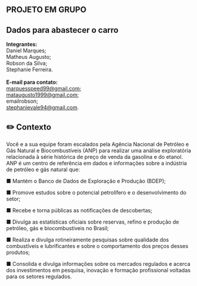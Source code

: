 ## PROJETO EM GRUPO ##
## Dados para abastecer o carro ##
**Integrantes:** <br>
Daniel Marques; <br>
Matheus Augusto; <br>
Robson da Silva; <br>
Stephanie Ferreira. <br><br>
**E-mail para contato:** <br>
marquesspeed99@gmail.com; <br>
mataugusto1999@gmail.com; <br>
emailrobson; <br>
stephanievale94@gmail.com. <br>

## :pencil2: Contexto ##

Você e a sua equipe foram escalados pela Agência Nacional de Petróleo e Gás Natural e
Biocombustíveis (ANP) para realizar uma análise exploratória relacionada à série
histórica de preço de venda da gasolina e do etanol. ANP é um centro de referência
em dados e informações sobre a indústria de petróleo e gás natural que:

■ Mantém o Banco de Dados de Exploração e Produção (BDEP);

■ Promove estudos sobre o potencial petrolífero e o desenvolvimento do setor;

■ Recebe e torna públicas as notificações de descobertas;

■ Divulga as estatísticas oficiais sobre reservas, refino e produção de petróleo, gás e
biocombustíveis no Brasil;

■ Realiza e divulga rotineiramente pesquisas sobre qualidade dos combustíveis e
lubrificantes e sobre o comportamento dos preços desses produtos;

■ Consolida e divulga informações sobre os mercados regulados e acerca dos
investimentos em pesquisa, inovação e formação profissional voltadas para os
setores regulados. 
